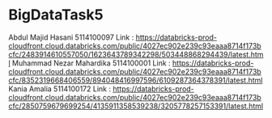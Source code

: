 # BigDataTask5
Abdul Majid Hasani  5114100097  Link  : https://databricks-prod-cloudfront.cloud.databricks.com/public/4027ec902e239c93eaaa8714f173bcfc/2483914610557050/1623643789342298/503448868294439/latest.html
Muhammad Nezar Mahardika 5114100001 Link : https://databricks-prod-cloudfront.cloud.databricks.com/public/4027ec902e239c93eaaa8714f173bcfc/8352319668406559/894048416997596/6109287364378391/latest.html
Kania Amalia 5114100172 Link : https://databricks-prod-cloudfront.cloud.databricks.com/public/4027ec902e239c93eaaa8714f173bcfc/2850759679699254/4135911358539238/3205778257153391/latest.html
